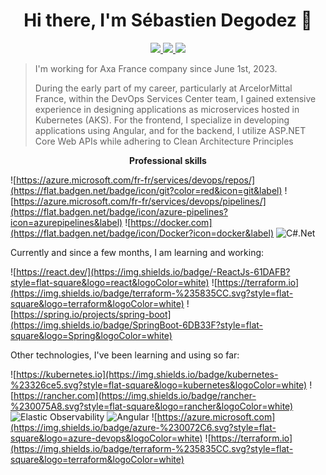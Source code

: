 
<h1 align="center">Hi there, I'm Sébastien Degodez 👋</h1>

<p align="center"> 
 <a href="https://github.com/SebastienDegodez" alt="degodez's github">
   <img src="https://img.shields.io/badge/-@sebastiendegodez-%23181717?style=flat-square&logo=github" />
 </a>
 <a href="https://www.linkedin.com/mwlite/in/sebastien-degodez-081585103" alt="degodez's linkedin">
   <img src="https://img.shields.io/badge/-sebastiendegodez-blue?style=flat-square&logo=Linkedin&logoColor=white&link=https://www.linkedin.com/fr/sebastiendegodez" />
 </a>
 <a>
   <img src="https://komarev.com/ghpvc/?username=SebastienDegodez&color=ff69b4&style=flat-square" />
 </a>
</p>

> I'm working for Axa France company since June 1st, 2023.
>
> During the early part of my career, particularly at ArcelorMittal France, within the DevOps Services Center team, I gained extensive experience in designing applications as microservices hosted in Kubernetes (AKS).
> For the frontend, I specialize in developing applications using Angular, and for the backend, I utilize ASP.NET Core Web APIs while adhering to Clean Architecture Principles
> 


<p align="center"> 
 <strong>
  Professional skills
  </strong>
</p>
 
![https://azure.microsoft.com/fr-fr/services/devops/repos/](https://flat.badgen.net/badge/icon/git?color=red&icon=git&label) ![https://azure.microsoft.com/fr-fr/services/devops/pipelines/](https://flat.badgen.net/badge/icon/azure-pipelines?icon=azurepipelines&label) ![https://docker.com](https://flat.badgen.net/badge/icon/Docker?icon=docker&label) ![C#.Net](https://img.shields.io/badge/.NET-5C2D91?color=5C2D91&style=flat-square&logo=.net&logoColor=white)

Currently and since a few months, I am learning and working:

![https://react.dev/](https://img.shields.io/badge/-ReactJs-61DAFB?style=flat-square&logo=react&logoColor=white) ![https://terraform.io](https://img.shields.io/badge/terraform-%235835CC.svg?style=flat-square&logo=terraform&logoColor=white) ![https://spring.io/projects/spring-boot](https://img.shields.io/badge/SpringBoot-6DB33F?style=flat-square&logo=Spring&logoColor=white)

Other technologies, I've been learning and using so far:

![https://kubernetes.io](https://img.shields.io/badge/kubernetes-%23326ce5.svg?style=flat-square&logo=kubernetes&logoColor=white) ![https://rancher.com](https://img.shields.io/badge/rancher-%230075A8.svg?style=flat-square&logo=rancher&logoColor=white) ![Elastic Observability](https://img.shields.io/badge/-Elastic%20Observability-005571?style=flat-square&logo=elasticsearch) ![Angular](https://img.shields.io/badge/angular-%23DD0031.svg?style=flat-square&logo=angular&logoColor=white) ![https://azure.microsoft.com](https://img.shields.io/badge/azure-%230072C6.svg?style=flat-square&logo=azure-devops&logoColor=white) ![https://terraform.io](https://img.shields.io/badge/terraform-%235835CC.svg?style=flat-square&logo=terraform&logoColor=white)


